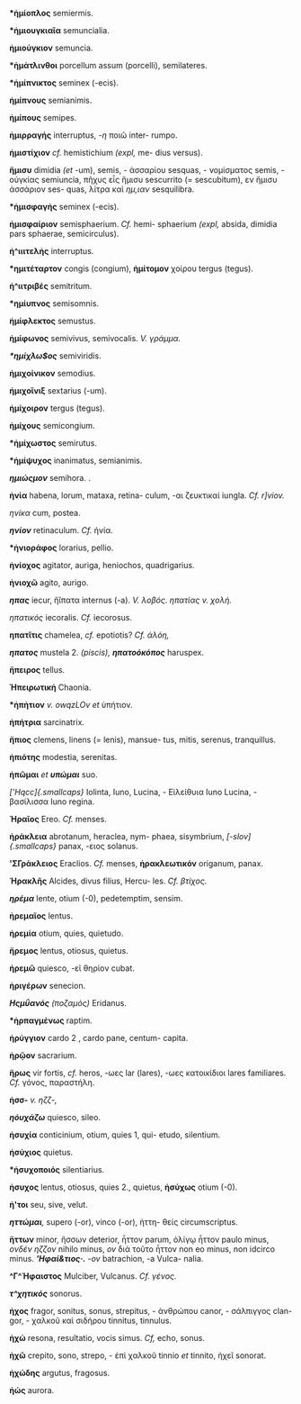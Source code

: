 **\*ἡμίοπλος** semiermis.

**\*ἡμιουγκιαῖα** semuncialia.

**ἡμιούγκιον** semuncia.

**\*ἡμἁτλινθοι** porcellum assum (porcelli), semilateres.

**\*ἡμίπνικτος** seminex (-ecis).

**ἡμίπνους** semianimis.

**ἡμίπους** semipes.

**ἡμιρραγής** interruptus, *-η* ποιῶ inter- rumpo.

**ἡμιστίχιον** *cf.* hemistichium *(expl,* me- dius versus).

**ἥμισυ** dimidia *(et* -um), semis, - ἀσσαρίου sesquas, - νομίσματος
semis, - οὐγκίας semiuncia, πῆχυς εἶς ἥμισυ sescurrito (= sescubitum),
εν ἥμισυ ἀσσάριον ses- quas, λίτρα καὶ *ημ,ιαν* sesquilibra.

**\*ἡμισφαγἡς** seminex (-ecis).

**ἡμισφαίριον** semisphaerium. *Cf.* hemi- sphaerium *(expl,* absida,
dimidia pars sphaerae, semicirculus).

**ἡ\^ιιιτελἡς** interruptus.

**\*ημιτέταρτον** congis (congium), **ἡμίτομον** χοίρου tergus (tegus).

**ἡ\^ιιτριβές** semitritum.

**\*ημίυπνος** semisomnis.

**ἡμίφλεκτος** semustus.

**ἡμίφωνος** semivivus, semivocalis. *V. γράμμα.*

***\*ημίχλω\$ος*** semiviridis.

**ἡμιχοίνικον** semodius.

**ἡμιχοῖνιξ** sextarius (-um).

**ἡμίχοιρον** tergus (tegus).

**ἡμίχους** semicongium.

**\*ἡμίχωστος** semirutus.

**\*ἡμίψυχος** inanimatus, semianimis.

***ημιώςμον*** semihora. .

**ἡνία** habena, lorum, mataxa, retina- culum, -αι ζευκτικαί iungla.
*Cf. r]viov.*

*ηνίκα* cum, postea.

***ηνίον*** retinaculum. *Cf.* ἡνία.

**\*ἡνιοράφος** lorarius, pellio.

**ἡνίοχος** agitator, auriga, heniochos, quadrigarius.

**ἡνιοχῶ** agito, aurigo.

***ηπας*** iecur, ἥἴπατα internus (-a). *V. λοβός. ηπατίας v. χολή.*

*ηπατικός* iecoralis. *Cf.* iecorosus.

**ηπατῖτις** chamelea, *cf.* epotiotis? *Cf. άλόη,*

***ηπατος*** mustela 2. *(piscis), **ηπατοόκόπος*** haruspex.

**ἤπειρος** tellus.

**Ήπειρωτικἡ** Chaonia.

**\*ἡπἡτιον** *v. owqzLOv et* ὑπήτιον.

**ἠπήτρια** sarcinatrix.

**ἤπιος** clemens, linens (= lenis), mansue- tus, mitis, serenus,
tranquillus.

**ἡπιότης** modestia, serenitas.

**ἡπῶμαι** *et **υπώμαι*** suo.

*[\'Hqcc]{.smallcaps}* Iolinta, Iuno, Lucina, - Εἰλείθυια Iuno Lucina, -
βασίλισσα Iuno regina.

**Ἡραῖος** Ereo. *Cf.* menses.

**ἡράκλεια** abrotanum, heraclea, nym- phaea, sisymbrium,
*[-slov]{.smallcaps}* panax, -ειος solanus.

**\'ΣΓράκλειος** Eraclios. *Cf.* menses, **ἡρακλεωτικόν** origanum,
panax.

**Ἡρακλῆς** Alcides, divus filius, Hercu- les. *Cf. βτίχος.*

***ηρέμα*** lente, otium (-0), pedetemptim, sensim.

**ἠρεμαῖος** lentus.

**ἡρεμία** otium, quies, quietudo.

**ἤρεμος** lentus, otiosus, quietus.

**ήρεμῶ** quiesco, -εῖ θηρίον cubat.

**ἡριγέρων** senecion.

***Ηςμΰανός** (ποζαμός)* Eridanus.

**\*ἡρπαγμένως** raptim.

**ἡρύγγιον** cardo 2 , cardo pane, centum- capita.

**ἡρῷον** sacrarium.

**ἥρως** vir fortis, *cf.* heros, -ωες lar (lares), -ωες κατοικίδιοι
lares familiares. *Cf.* γόνος, παραστήλη.

**ἡσσ-** *v. ηζζ-,*

***ηόυχάζω*** quiesco, sileo.

**ἡσυχία** conticinium, otium, quies 1, qui- etudo, silentium.

**ἡσύχιος** quietus.

**\*ἡσυχοποιός** silentiarius.

**ἡσυχος** lentus, otiosus, quies 2., quietus, **ἡσύχως** otium (-0).

**ἡ\'τοι** seu, sive, velut.

***ηττώμαι**,* supero (-or), vinco (-or), ἡττη- θείς circumscriptus.

**ἥττων** minor, ἥσσων deterior, ἧττον parum, ὀλίγῳ ἧττον paulo minus,
*ονδέν ηζζον* nihilo minus, *ov* διὰ τοῦτο ἧττον non eo minus, non
idcirco minus. ***\'Ηφαί&τιος·.** -ov* batrachion, -a Vulca- naIia.

**^Γ^Ἡφαιστος** Mulciber, Vulcanus. *Cf. γένος.*

***τ\^χητικός*** sonorus.

**ἠχος** fragor, sonitus, sonus, strepitus, - ἀνθρώπου canor, -
σάλπιγγος clan- gor, - χαλκοῦ καὶ σιδήρου tinnitus, tinnulus.

**ἡχώ** resona, resultatio, vocis simus. *Cf,* echo, sonus.

**ἡχῶ** crepito, sono, strepo, - ἐπὶ χαλκοῦ tinnio *et* tinnito, ἠχεῖ
sonorat.

**ἡχώδης** argutus, fragosus.

**ἡώς** aurora.
